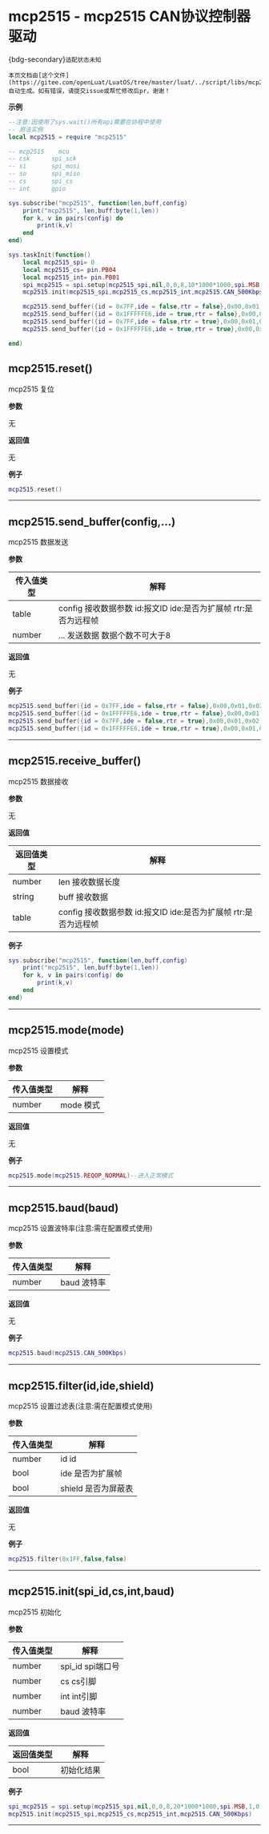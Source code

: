 # mcp2515 - mcp2515 CAN协议控制器驱动

{bdg-secondary}`适配状态未知`

```{note}
本页文档由[这个文件](https://gitee.com/openLuat/LuatOS/tree/master/luat/../script/libs/mcp2515.lua)自动生成。如有错误，请提交issue或帮忙修改后pr，谢谢！
```


**示例**

```lua
--注意:因使用了sys.wait()所有api需要在协程中使用
-- 用法实例
local mcp2515 = require "mcp2515"

-- mcp2515    mcu
-- csk      spi_sck
-- si       spi_mosi
-- so       spi_miso
-- cs       spi_cs
-- int      gpio

sys.subscribe("mcp2515", function(len,buff,config)
    print("mcp2515", len,buff:byte(1,len))
    for k, v in pairs(config) do
        print(k,v)
    end
end)

sys.taskInit(function()
    local mcp2515_spi= 0
    local mcp2515_cs= pin.PB04
    local mcp2515_int= pin.PB01
    spi_mcp2515 = spi.setup(mcp2515_spi,nil,0,0,8,10*1000*1000,spi.MSB,1,0)
    mcp2515.init(mcp2515_spi,mcp2515_cs,mcp2515_int,mcp2515.CAN_500Kbps)

    mcp2515.send_buffer({id = 0x7FF,ide = false,rtr = false},0x00,0x01,0x02,0x03,0x04,0x05,0x06,0x07)--标准帧,数据帧
    mcp2515.send_buffer({id = 0x1FFFFFE6,ide = true,rtr = false},0x00,0x01,0x02,0x03,0x04,0x05,0x06,0x07)--扩展帧,数据帧
    mcp2515.send_buffer({id = 0x7FF,ide = false,rtr = true},0x00,0x01,0x02,0x03,0x04,0x05,0x06,0x07)--标准帧,远程帧
    mcp2515.send_buffer({id = 0x1FFFFFE6,ide = true,rtr = true},0x00,0x01,0x02,0x03,0x04,0x05,0x06,0x07)--扩展帧,远程帧

end)

```

## mcp2515.reset()



mcp2515 复位

**参数**

无

**返回值**

无

**例子**

```lua
mcp2515.reset()

```

---

## mcp2515.send_buffer(config,...)



mcp2515 数据发送

**参数**

|传入值类型|解释|
|-|-|
|table|config 接收数据参数 id:报文ID ide:是否为扩展帧 rtr:是否为远程帧|
|number|... 发送数据 数据个数不可大于8|

**返回值**

无

**例子**

```lua
mcp2515.send_buffer({id = 0x7FF,ide = false,rtr = false},0x00,0x01,0x02,0x03,0x04,0x05,0x06,0x07)--标准帧,数据帧
mcp2515.send_buffer({id = 0x1FFFFFE6,ide = true,rtr = false},0x00,0x01,0x02,0x03,0x04,0x05,0x06,0x07)--扩展帧,数据帧
mcp2515.send_buffer({id = 0x7FF,ide = false,rtr = true},0x00,0x01,0x02,0x03,0x04,0x05,0x06,0x07)--标准帧,远程帧
mcp2515.send_buffer({id = 0x1FFFFFE6,ide = true,rtr = true},0x00,0x01,0x02,0x03,0x04,0x05,0x06,0x07)--扩展帧,远程帧

```

---

## mcp2515.receive_buffer()



mcp2515 数据接收

**参数**

无

**返回值**

|返回值类型|解释|
|-|-|
|number|len 接收数据长度|
|string|buff 接收数据|
|table|config 接收数据参数 id:报文ID ide:是否为扩展帧 rtr:是否为远程帧|

**例子**

```lua
sys.subscribe("mcp2515", function(len,buff,config)
    print("mcp2515", len,buff:byte(1,len))
    for k, v in pairs(config) do
        print(k,v)
    end
end)

```

---

## mcp2515.mode(mode)



mcp2515 设置模式

**参数**

|传入值类型|解释|
|-|-|
|number|mode     模式|

**返回值**

无

**例子**

```lua
mcp2515.mode(mcp2515.REQOP_NORMAL)--进入正常模式

```

---

## mcp2515.baud(baud)



mcp2515 设置波特率(注意:需在配置模式使用)

**参数**

|传入值类型|解释|
|-|-|
|number|baud     波特率|

**返回值**

无

**例子**

```lua
mcp2515.baud(mcp2515.CAN_500Kbps)

```

---

## mcp2515.filter(id,ide,shield)



mcp2515 设置过滤表(注意:需在配置模式使用)

**参数**

|传入值类型|解释|
|-|-|
|number|id     id|
|bool|ide     是否为扩展帧|
|bool|shield     是否为屏蔽表|

**返回值**

无

**例子**

```lua
mcp2515.filter(0x1FF,false,false)

```

---

## mcp2515.init(spi_id,cs,int,baud)



mcp2515 初始化

**参数**

|传入值类型|解释|
|-|-|
|number|spi_id spi端口号|
|number|cs      cs引脚|
|number|int     int引脚|
|number|baud     波特率|

**返回值**

|返回值类型|解释|
|-|-|
|bool|初始化结果|

**例子**

```lua
spi_mcp2515 = spi.setup(mcp2515_spi,nil,0,0,8,20*1000*1000,spi.MSB,1,0)
mcp2515.init(mcp2515_spi,mcp2515_cs,mcp2515_int,mcp2515.CAN_500Kbps)

```

---

